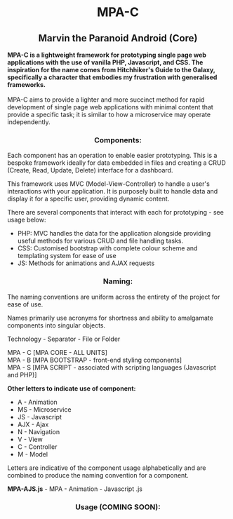 <div align="center">

# MPA-C
## Marvin the Paranoid Android (Core)

<div align="left">
<b>MPA-C is a lightweight framework for prototyping single page web applications with the use of vanilla PHP, Javascript, and CSS. The inspiration for the name comes from Hitchhiker's Guide to the Galaxy, specifically a character that embodies my frustration with generalised frameworks.</b>
<br>
<br>
MPA-C aims to provide a lighter and more succinct method for rapid development of single page web applications with minimal content that provide a specific task; it is similar to how a microservice may operate independently.
</div> 

### Components: 
<div align="left">
Each component has an operation to enable easier prototyping. This is a bespoke framework ideally for data embedded in files and creating a CRUD (Create, Read, Update, Delete) interface for a dashboard. 

This framework uses MVC (Model-View-Controller) to handle a user's interactions with your application. It is purposely built to handle data and display it for a specific user, providing dynamic content. 

There are several components that interact with each for prototyping - see usage below: 

- PHP: MVC handles the data for the application alongside providing useful methods for various CRUD and file handling tasks. 
- CSS: Customised bootstrap with complete colour scheme and templating system for ease of use 
- JS: Methods for animations and AJAX requests
</div>

### Naming:
<div align="left">
The naming conventions are uniform across the entirety of the project for ease of use. 

Names primarily use acronyms for shortness and ability to amalgamate components into singular objects. 

Technology - Separator - File or Folder

  MPA            -        C    [MPA CORE - ALL UNITS]</br>
  MPA            -        B    [MPA BOOTSTRAP - front-end styling components]</br>
  MPA            -        S    [MPA SCRIPT - associated with scripting languages (Javascript and PHP)]</br>

<b>Other letters to indicate use of component:</b>

- A - Animation 
- MS - Microservice 
- JS - Javascript
- AJX - Ajax
- N - Navigation 
- V - View 
- C - Controller 
- M - Model 

Letters are indicative of the component usage alphabetically and are combined to produce the naming convention for a component. 

<b>MPA-AJS.js</b> - MPA - Animation - Javascript .js
</div>

### Usage (COMING SOON): 

</div>
